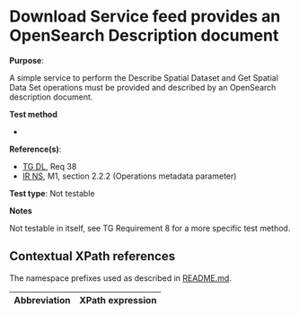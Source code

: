 # Download Service feed provides an OpenSearch Description document

**Purpose**:

A simple service to perform the Describe Spatial Dataset and Get Spatial Data Set operations must be provided and described by an OpenSearch description document.

**Test method**

-

**Reference(s)**:

* [TG DL](README.md#ref_TG_DL), Req 38
* [IR NS](README.md#ref_IR_NS), M1, section 2.2.2 (Operations metadata parameter)

**Test type**: Not testable

**Notes**

Not testable in itself, see TG Requirement 8 for a more specific test method.


## Contextual XPath references

The namespace prefixes used as described in [README.md](README.md#namespaces).

Abbreviation                                               |  XPath expression
---------------------------------------------------------- | -------------------------------------------------------------------------
